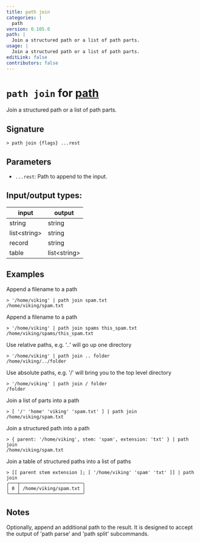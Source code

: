 ```yaml
---
title: path join
categories: |
  path
version: 0.105.0
path: |
  Join a structured path or a list of path parts.
usage: |
  Join a structured path or a list of path parts.
editLink: false
contributors: false
---
```

<!-- This file is automatically generated. Please edit the command in https://github.com/nushell/nushell instead. -->

# `path join` for [path](/commands/categories/path.md)

<div class='command-title'>Join a structured path or a list of path parts.</div>

## Signature

```> path join {flags} ...rest```

## Parameters

 -  `...rest`: Path to append to the input.


## Input/output types:

| input        | output       |
| ------------ | ------------ |
| string       | string       |
| list&lt;string&gt; | string       |
| record       | string       |
| table        | list&lt;string&gt; |
## Examples

Append a filename to a path
```nu
> '/home/viking' | path join spam.txt
/home/viking/spam.txt
```

Append a filename to a path
```nu
> '/home/viking' | path join spams this_spam.txt
/home/viking/spams/this_spam.txt
```

Use relative paths, e.g. '..' will go up one directory
```nu
> '/home/viking' | path join .. folder
/home/viking/../folder
```

Use absolute paths, e.g. '/' will bring you to the top level directory
```nu
> '/home/viking' | path join / folder
/folder
```

Join a list of parts into a path
```nu
> [ '/' 'home' 'viking' 'spam.txt' ] | path join
/home/viking/spam.txt
```

Join a structured path into a path
```nu
> { parent: '/home/viking', stem: 'spam', extension: 'txt' } | path join
/home/viking/spam.txt
```

Join a table of structured paths into a list of paths
```nu
> [[ parent stem extension ]; [ '/home/viking' 'spam' 'txt' ]] | path join
╭───┬───────────────────────╮
│ 0 │ /home/viking/spam.txt │
╰───┴───────────────────────╯

```

## Notes
Optionally, append an additional path to the result. It is designed to accept
the output of 'path parse' and 'path split' subcommands.